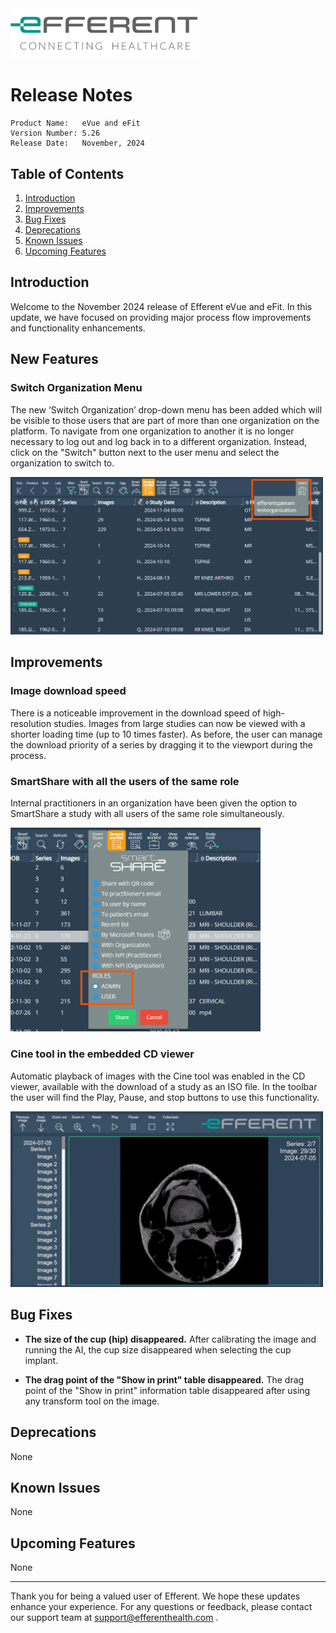 <img class="logo" width="300" alt="logo" src="../../efferent_logo.png" />

<br/>

# Release Notes

```
Product Name:   eVue and eFit
Version Number: 5.26
Release Date:   November, 2024
```

## Table of Contents

1. [Introduction](#introduction)
2. [Improvements](#improvements)
3. [Bug Fixes](#bug-fixes)
4. [Deprecations](#deprecations)
5. [Known Issues](#known-issues)
6. [Upcoming Features](#upcoming-features)

## Introduction

Welcome to the November 2024 release of Efferent eVue and eFit. In this update, we have focused on providing major process flow improvements and functionality enhancements.

## New Features

### Switch Organization Menu

The new ‘Switch Organization’ drop-down menu has been added which will be visible to those users that are part of more than one organization on the platform. To navigate from one organization to another it is no longer necessary to log out and log back in to a different organization. Instead, click on the "Switch" button next to the user menu and select the organization to switch to.

<img width=500 src="i2.png">

## Improvements

### Image download speed

There is a noticeable improvement in the download speed of high-resolution studies. Images from large studies can now be viewed with a shorter loading time (up to 10 times faster). 
As before, the user can manage the download priority of a series by dragging it to the viewport during the process.

### SmartShare with all the users of the same role

Internal practitioners in an organization have been given the option to SmartShare a study with all users of the same role simultaneously.

<img width=400 src="i1.png">

### Cine tool in the embedded CD viewer

Automatic playback of images with the Cine tool was enabled in the CD viewer, available with the download of a study as an ISO file. In the toolbar the user will find the Play, Pause, and stop buttons to use this functionality.

<img width=500 src="cine.gif">

## Bug Fixes

- **The size of the cup (hip) disappeared.** After calibrating the image and running the AI, the cup size disappeared when selecting the cup implant.

- **The drag point of the "Show in print" table disappeared.** The drag point of the "Show in print" information table disappeared after using any transform tool on the image.

## Deprecations

None

## Known Issues

None

## Upcoming Features

None

---

Thank you for being a valued user of Efferent. We hope these updates enhance your experience. For any questions or feedback, please contact our support team at support@efferenthealth.com .